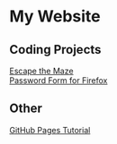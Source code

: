 # My Website

## Coding Projects
[Escape the Maze](https://github.com/joshlsastro/Escape_The_Maze)  
[Password Form for Firefox](password_form.md)

## Other
[GitHub Pages Tutorial](gh_pages_tutorial.md)
